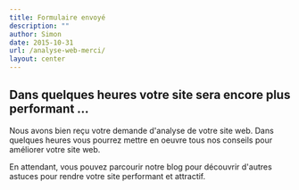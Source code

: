 ```yaml
---
title: Formulaire envoyé
description: ""
author: Simon
date: 2015-10-31
url: /analyse-web-merci/
layout: center
---
```

## Dans quelques heures votre site sera encore plus performant ...

Nous avons bien reçu votre demande d'analyse de votre site web. Dans quelques heures vous pourrez mettre en oeuvre tous nos conseils pour améliorer votre site web.

En attendant, vous pouvez parcourir notre blog pour découvrir d'autres astuces pour rendre votre site performant et attractif.